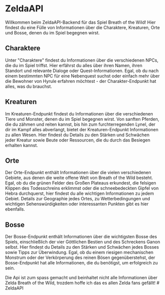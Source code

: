 # ZeldaAPI
Willkommen beim ZeldaAPI-Backend für das Spiel Breath of the Wild! Hier findest du eine Fülle von Informationen über die Charaktere, Kreaturen, Orte und Bosse, denen du im Spiel begegnen wirst.
## Charaktere
Unter "Charaktere" findest du Informationen über die verschiedenen NPCs, die du im Spiel triffst. Hier erfährst du alles über ihren Namen, ihren Standort und relevante Dialoge oder Quest-Informationen. Egal, ob du nach einem bestimmten NPC für eine Nebenquest suchst oder einfach mehr über die Bewohner von Hyrule erfahren möchtest - der Charakter-Endpunkt hat alles, was du brauchst.
## Kreaturen
Im Kreaturen-Endpunkt findest du Informationen über die verschiedenen Tiere und Monster, denen du im Spiel begegnen wirst. Von sanften Pferden, die du zähmen und reiten kannst, bis hin zum furchterregenden Lynel, der dir im Kampf alles abverlangt, bietet der Kreaturen-Endpunkt Informationen zu allen Wesen. Hier findest du Details zu den Stärken und Schwächen jeder Kreatur sowie Beute oder Ressourcen, die du durch das Besiegen erhalten kannst.
## Orte
Der Orte-Endpunkt enthält Informationen über die vielen verschiedenen Gebiete, aus denen die weite offene Welt von Breath of the Wild besteht. Egal, ob du die grünen Felder des Großen Plateaus erkundest, die felsigen Klippen des Todesschreins erklimmst oder die schneebedeckten Gipfel von Hebra durchquerst, hier findest du alle wichtigen Informationen zu jedem Gebiet. Details zur Geographie jedes Ortes, zu Wetterbedingungen und wichtigen Sehenswürdigkeiten oder interessanten Punkten gibt es hier ebenfalls.
## Bosse
Der Bosse-Endpunkt enthält Informationen über die wichtigsten Bosse des Spiels, einschließlich der vier Göttlichen Bestien und des Schreckens Ganon selbst. Hier findest du Details zu den Stärken und Schwächen jedes Bosses sowie Tipps zur Überwindung. Egal, ob du einem riesigen mechanischen Monstrum oder der Verkörperung des reinen Bösen gegenüberstehst, der Bosse-Endpunkt hat alle Informationen, die du benötigst, um erfolgreich zu sein.

Die Api ist zum spass gemacht und beinhaltet nicht alle Informationen über Zelda Breath of the Wild,
trozdem hoffe ich das es allen Zelda fans gefällt!
#   Z e l d a A P I 
 
 